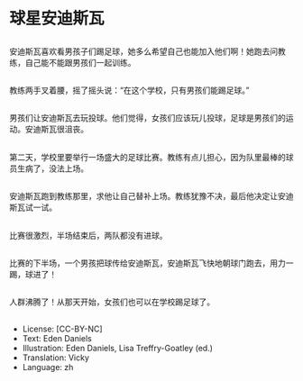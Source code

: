 # 球星安迪斯瓦

##
安迪斯瓦喜欢看男孩子们踢足球，她多么希望自己也能加入他们啊！她跑去问教练，自己能不能跟男孩们一起训练。

##
教练两手叉着腰，摇了摇头说：“在这个学校，只有男孩们能踢足球。”

##
男孩们让安迪斯瓦去玩投球。他们觉得，女孩们应该玩儿投球，足球是男孩们的运动。安迪斯瓦很沮丧。

##
第二天，学校里要举行一场盛大的足球比赛。教练有点儿担心，因为队里最棒的球员生病了，没法上场。

##
安迪斯瓦跑到教练那里，求他让自己替补上场。教练犹豫不决，最后他决定让安迪斯瓦试一试。

##
比赛很激烈，半场结束后，两队都没有进球。

##
比赛的下半场，一个男孩把球传给安迪斯瓦，安迪斯瓦飞快地朝球门跑去，用力一踢，球进了！

##
人群沸腾了！从那天开始，女孩们也可以在学校踢足球了。

##
* License: [CC-BY-NC]
* Text: Eden Daniels
* Illustration: Eden Daniels, Lisa Treffry-Goatley (ed.)
* Translation: Vicky
* Language: zh
